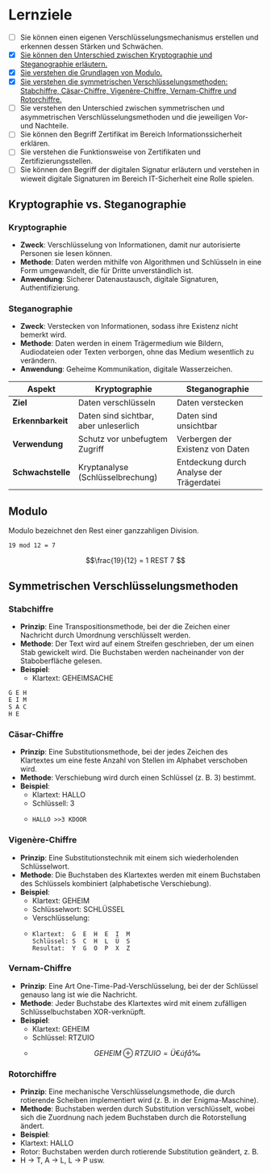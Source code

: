 # Lernziele
- [ ] Sie können einen eigenen Verschlüsselungsmechanismus erstellen und erkennen dessen Stärken und Schwächen.
- [x] [Sie können den Unterschied zwischen Kryptographie und Steganographie erläutern. ](#kryptographie-vs.-steganographie)
- [x] [Sie verstehen die Grundlagen von Modulo.](#modulo)
- [x] [Sie verstehen die symmetrischen Verschlüsselungsmethoden: Stabchiffre, Cäsar-Chiffre, Vigenère-Chiffre, Vernam-Chiffre und Rotorchiffre.](#symmetrischen-verschlüsselungsmethoden)
- [ ] Sie verstehen den Unterschied zwischen symmetrischen und asymmetrischen Verschlüsselungsmethoden und die jeweiligen Vor- und Nachteile. 
- [ ] Sie können den Begriff Zertifikat im Bereich Informationssicherheit erklären. 
- [ ] Sie verstehen die Funktionsweise von Zertifikaten und Zertifizierungsstellen.
- [ ] Sie können den Begriff der digitalen Signatur erläutern und verstehen in wieweit digitale Signaturen im Bereich IT-Sicherheit eine Rolle spielen.

## Kryptographie vs. Steganographie

### Kryptographie
- **Zweck**: Verschlüsselung von Informationen, damit nur autorisierte Personen sie lesen können.
- **Methode**: Daten werden mithilfe von Algorithmen und Schlüsseln in eine Form umgewandelt, die für Dritte unverständlich ist.
- **Anwendung**: Sicherer Datenaustausch, digitale Signaturen, Authentifizierung.

### Steganographie
- **Zweck**: Verstecken von Informationen, sodass ihre Existenz nicht bemerkt wird.
- **Methode**: Daten werden in einem Trägermedium wie Bildern, Audiodateien oder Texten verborgen, ohne das Medium wesentlich zu verändern.
- **Anwendung**: Geheime Kommunikation, digitale Wasserzeichen.

|Aspekt|Kryptographie|Steganographie|
|------|-------------|--------------|
|**Ziel**|Daten verschlüsseln|Daten verstecken|
|**Erkennbarkeit**|Daten sind sichtbar, aber unleserlich|Daten sind unsichtbar|
|**Verwendung**|Schutz vor unbefugtem Zugriff|Verbergen der Existenz von Daten|
|**Schwachstelle**|Kryptanalyse (Schlüsselbrechung)|Entdeckung durch Analyse der Trägerdatei|

## Modulo
Modulo bezeichnet den Rest einer ganzzahligen Division.

`19 mod 12 = 7`

$$\frac{19}{12} = 1 REST 7 $$

## Symmetrischen Verschlüsselungsmethoden


### Stabchiffre
- **Prinzip**: Eine Transpositionsmethode, bei der die Zeichen einer Nachricht durch Umordnung verschlüsselt werden.
- **Methode**: Der Text wird auf einem Streifen geschrieben, der um einen Stab gewickelt wird. Die Buchstaben werden nacheinander von der Staboberfläche gelesen.
- **Beispiel**:
  - Klartext: GEHEIMSACHE
```text
G E H  
E I M  
S A C  
H E     
```

### Cäsar-Chiffre
- **Prinzip**: Eine Substitutionsmethode, bei der jedes Zeichen des Klartextes um eine feste Anzahl von Stellen im Alphabet verschoben wird.
- **Methode**: Verschiebung wird durch einen Schlüssel (z. B. 3) bestimmt.
- **Beispiel**:
  - Klartext: HALLO
  - Schlüssell: 3
  - ```text
    HALLO >>3 KDOOR
    ```

### Vigenère-Chiffre
- **Prinzip**: Eine Substitutionstechnik mit einem sich wiederholenden Schlüsselwort.
- **Methode**: Die Buchstaben des Klartextes werden mit einem Buchstaben des Schlüssels kombiniert (alphabetische Verschiebung).
- **Beispiel**:
  - Klartext: GEHEIM
  - Schlüsselwort: SCHLÜSSEL
  - Verschlüsselung:
  - ```text
    Klartext:  G  E  H  E  I  M
    Schlüssel: S  C  H  L  Ü  S
    Resultat:  Y  G  O  P  X  Z
    ```

### Vernam-Chiffre
- **Prinzip**: Eine Art One-Time-Pad-Verschlüsselung, bei der der Schlüssel genauso lang ist wie die Nachricht.
- **Methode**: Jeder Buchstabe des Klartextes wird mit einem zufälligen Schlüsselbuchstaben XOR-verknüpft.
- **Beispiel**:
  - Klartext: GEHEIM
  - Schlüssel: RTZUIO
  - ```math
    GEHEIM \oplus RTZUIO = Ü€úƒå‰
    ```

### Rotorchiffre
- **Prinzip**: Eine mechanische Verschlüsselungsmethode, die durch rotierende Scheiben implementiert wird (z. B. in der Enigma-Maschine).
- **Methode**: Buchstaben werden durch Substitution verschlüsselt, wobei sich die Zuordnung nach jedem Buchstaben durch die Rotorstellung ändert.
- **Beispiel**:
 - Klartext: HALLO
 - Rotor: Buchstaben werden durch rotierende Substitution geändert, z. B.
 - H → T, A → L, L → P usw.
